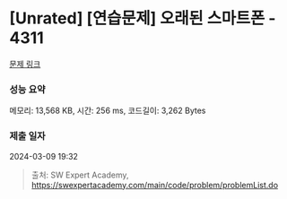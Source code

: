 # [Unrated] [연습문제] 오래된 스마트폰 - 4311 

[문제 링크](https://swexpertacademy.com/main/code/problem/problemDetail.do?contestProbId=AWL2vlPKMlQDFAUE) 

### 성능 요약

메모리: 13,568 KB, 시간: 256 ms, 코드길이: 3,262 Bytes

### 제출 일자

2024-03-09 19:32



> 출처: SW Expert Academy, https://swexpertacademy.com/main/code/problem/problemList.do